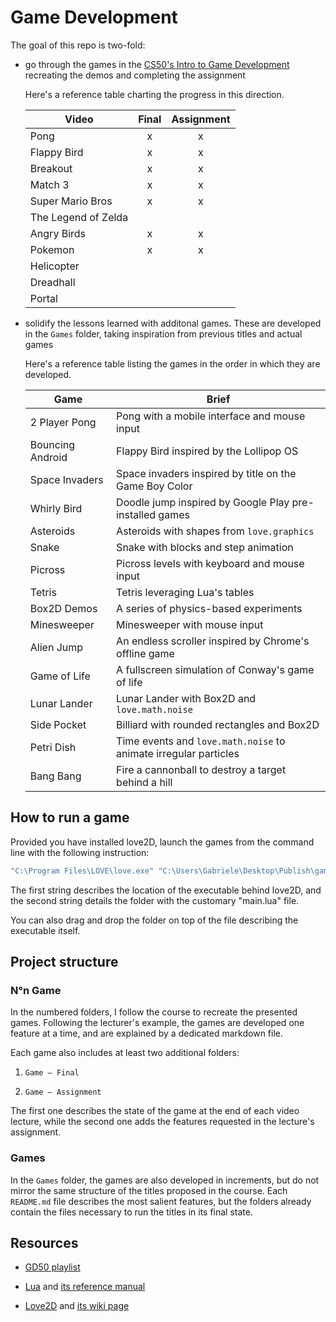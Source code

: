 # Game Development

The goal of this repo is two-fold:

- go through the games in the [CS50's Intro to Game Development](https://www.youtube.com/playlist?list=PLWKjhJtqVAbluXJKKbCIb4xd7fcRkpzoz) recreating the demos and completing the assignment

  Here's a reference table charting the progress in this direction.

  | Video               | Final | Assignment |
  | ------------------- | :---: | :--------: |
  | Pong                |   x   |     x      |
  | Flappy Bird         |   x   |     x      |
  | Breakout            |   x   |     x      |
  | Match 3             |   x   |     x      |
  | Super Mario Bros    |   x   |     x      |
  | The Legend of Zelda |       |            |
  | Angry Birds         |   x   |     x      |
  | Pokemon             |   x   |     x      |
  | Helicopter          |       |            |
  | Dreadhall           |       |            |
  | Portal              |       |            |

- solidify the lessons learned with additonal games. These are developed in the `Games` folder, taking inspiration from previous titles and actual games

  Here's a reference table listing the games in the order in which they are developed.

  | Game             | Brief                                                            |
  | ---------------- | ---------------------------------------------------------------- |
  | 2 Player Pong    | Pong with a mobile interface and mouse input                     |
  | Bouncing Android | Flappy Bird inspired by the Lollipop OS                          |
  | Space Invaders   | Space invaders inspired by title on the Game Boy Color           |
  | Whirly Bird      | Doodle jump inspired by Google Play pre-installed games          |
  | Asteroids        | Asteroids with shapes from `love.graphics`                       |
  | Snake            | Snake with blocks and step animation                             |
  | Picross          | Picross levels with keyboard and mouse input                     |
  | Tetris           | Tetris leveraging Lua's tables                                   |
  | Box2D Demos      | A series of physics-based experiments                            |
  | Minesweeper      | Minesweeper with mouse input                                     |
  | Alien Jump       | An endless scroller inspired by Chrome's offline game            |
  | Game of Life     | A fullscreen simulation of Conway's game of life                 |
  | Lunar Lander     | Lunar Lander with Box2D and `love.math.noise`                    |
  | Side Pocket      | Billiard with rounded rectangles and Box2D                       |
  | Petri Dish       | Time events and `love.math.noise` to animate irregular particles |
  | Bang Bang        | Fire a cannonball to destroy a target behind a hill              |

## How to run a game

Provided you have installed love2D, launch the games from the command line with the following instruction:

```bash
"C:\Program Files\LOVE\love.exe" "C:\Users\Gabriele\Desktop\Publish\game-development\08 Pokemon\Pokemon 10"
```

The first string describes the location of the executable behind love2D, and the second string details the folder with the customary "main.lua" file.

You can also drag and drop the folder on top of the file describing the executable itself.

## Project structure

### N°n Game

In the numbered folders, I follow the course to recreate the presented games. Following the lecturer's example, the games are developed one feature at a time, and are explained by a dedicated markdown file.

Each game also includes at least two additional folders:

1. `Game — Final`

2. `Game — Assignment`

The first one describes the state of the game at the end of each video lecture, while the second one adds the features requested in the lecture's assignment.

### Games

In the `Games` folder, the games are also developed in increments, but do not mirror the same structure of the titles proposed in the course. Each `README.md` file describes the most salient features, but the folders already contain the files necessary to run the titles in its final state.

## Resources

- [GD50 playlist](https://www.youtube.com/playlist?list=PLWKjhJtqVAbluXJKKbCIb4xd7fcRkpzoz)

- [Lua](https://www.lua.org) and [its reference manual](https://www.lua.org/manual/5.4/)

- [Love2D](https://love2d.org/) and [its wiki page](https://love2d.org/wiki/Main_Page)
